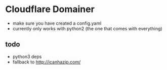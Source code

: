 # Cloudflare Domainer

 - make sure you have created a config.yaml
 - currently only works with python2 (the one that comes with everything)

## todo

 - python3 deps
 - fallback to http://icanhazip.com/